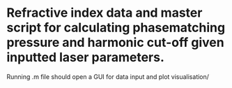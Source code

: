 # Refractive index data and master script for calculating phasematching pressure and harmonic cut-off given inputted laser parameters.
Running .m file should open a GUI for data input and plot visualisation/
